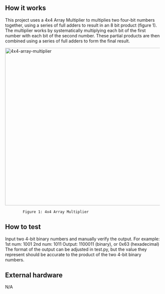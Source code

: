 <!---

This file is used to generate your project datasheet. Please fill in the information below and delete any unused
sections.

You can also include images in this folder and reference them in the markdown. Each image must be less than
512 kb in size, and the combined size of all images must be less than 1 MB.
-->

## How it works

This project uses a 4x4 Array Multiplier to multiplies two four-bit numbers together, using a series of full adders to result in an 8 bit product (figure 1). The multiplier works by systematically multiplying each bit of the first number with each bit of the second number. These partial products are then combined using a series of full adders to form the final result.

<img width="512" alt="4x4-array-multiplier" src="https://github.com/user-attachments/assets/afa3d1a1-7a04-4db6-930c-e615a4c772f9">

            Figure 1: 4x4 Array Multiplier

## How to test

Input two 4-bit binary numbers and manually verify the output.
For example:
1st num: 1001
2nd num: 1011
Output: 1100011 (binary), or 0x63 (hexadecimal)
The format of the output can be adjusted in test.py, but the value they represent should be accurate to the product of the two 4-bit binary numbers.
## External hardware
N/A
